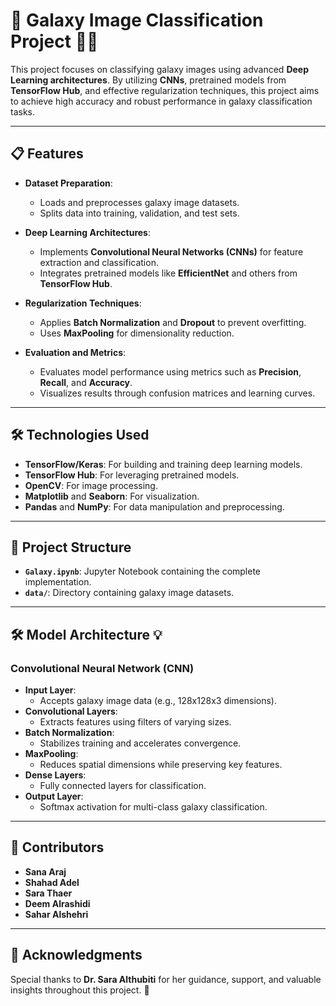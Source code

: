 # 🌌 Galaxy Image Classification Project 🚀✨

This project focuses on classifying galaxy images using advanced **Deep Learning architectures**. By utilizing **CNNs**, pretrained models from **TensorFlow Hub**, and effective regularization techniques, this project aims to achieve high accuracy and robust performance in galaxy classification tasks.

---

## 📋 Features

- **Dataset Preparation**:
  - Loads and preprocesses galaxy image datasets.
  - Splits data into training, validation, and test sets.

- **Deep Learning Architectures**:
  - Implements **Convolutional Neural Networks (CNNs)** for feature extraction and classification.
  - Integrates pretrained models like **EfficientNet** and others from **TensorFlow Hub**.

- **Regularization Techniques**:
  - Applies **Batch Normalization** and **Dropout** to prevent overfitting.
  - Uses **MaxPooling** for dimensionality reduction.

- **Evaluation and Metrics**:
  - Evaluates model performance using metrics such as **Precision**, **Recall**, and **Accuracy**.
  - Visualizes results through confusion matrices and learning curves.

---

## 🛠️ Technologies Used

- **TensorFlow/Keras**: For building and training deep learning models.
- **TensorFlow Hub**: For leveraging pretrained models.
- **OpenCV**: For image processing.
- **Matplotlib** and **Seaborn**: For visualization.
- **Pandas** and **NumPy**: For data manipulation and preprocessing.

---

## 📂 Project Structure

- **`Galaxy.ipynb`**: Jupyter Notebook containing the complete implementation.
- **`data/`**: Directory containing galaxy image datasets.

---

## 🛠️ Model Architecture 💡

### Convolutional Neural Network (CNN)
- **Input Layer**:
  - Accepts galaxy image data (e.g., 128x128x3 dimensions).
- **Convolutional Layers**:
  - Extracts features using filters of varying sizes.
- **Batch Normalization**:
  - Stabilizes training and accelerates convergence.
- **MaxPooling**:
  - Reduces spatial dimensions while preserving key features.
- **Dense Layers**:
  - Fully connected layers for classification.
- **Output Layer**:
  - Softmax activation for multi-class galaxy classification.

---

## 🌟 Contributors

- **Sana Araj**
- **Shahad Adel**
- **Sara Thaer**
- **Deem Alrashidi**
- **Sahar Alshehri**

---

## 🌟 Acknowledgments

Special thanks to **Dr. Sara Althubiti** for her guidance, support, and valuable insights throughout this project. 🙌

